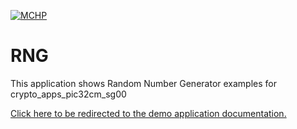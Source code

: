 
[![MCHP](https://www.microchip.com/ResourcePackages/Microchip/assets/dist/images/logo.png)](https://www.microchip.com)

# RNG

This application shows Random Number Generator examples for crypto_apps_pic32cm_sg00

[Click here to be redirected to the demo application documentation.](https://onlinedocs.microchip.com/oxy/GUID-2E6A8A8A-6666-41A1-80EB-161DC44F21DA-en-US-1/GUID-401F05E2-7204-45B2-975B-093F5438B409.html)


